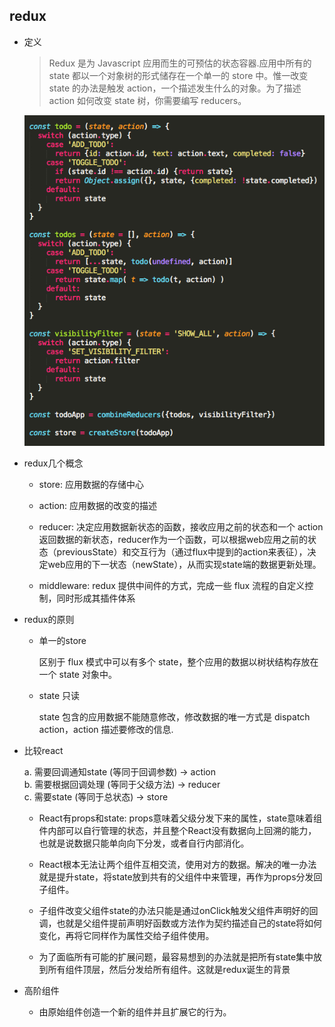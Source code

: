## redux

* 定义

    > Redux 是为 Javascript 应用而生的可预估的状态容器.应用中所有的 state 都以一个对象树的形式储存在一个单一的 store 中。惟一改变 state 的办法是触发 action，一个描述发生什么的对象。为了描述 action 如何改变 state 树，你需要编写 reducers。

    ![reducer](./images/reducer.png)

* redux几个概念

    - store: 应用数据的存储中心

    - action: 应用数据的改变的描述

    - reducer: 决定应用数据新状态的函数，接收应用之前的状态和一个 action 返回数据的新状态，reducer作为一个函数，可以根据web应用之前的状态（previousState）和交互行为（通过flux中提到的action来表征），决定web应用的下一状态（newState），从而实现state端的数据更新处理。

    - middleware: redux 提供中间件的方式，完成一些 flux 流程的自定义控制，同时形成其插件体系

* redux的原则

    - 单一的store

      区别于 flux 模式中可以有多个 state，整个应用的数据以树状结构存放在一个 state 对象中。

    - state 只读

      state 包含的应用数据不能随意修改，修改数据的唯一方式是 dispatch action，action 描述要修改的信息.


* 比较react

  a. 需要回调通知state (等同于回调参数) -> action  
  b. 需要根据回调处理 (等同于父级方法) -> reducer  
  c. 需要state (等同于总状态) -> store  

  - React有props和state: props意味着父级分发下来的属性，state意味着组件内部可以自行管理的状态，并且整个React没有数据向上回溯的能力，也就是说数据只能单向向下分发，或者自行内部消化。

  - React根本无法让两个组件互相交流，使用对方的数据。解决的唯一办法就是提升state，将state放到共有的父组件中来管理，再作为props分发回子组件。

  - 子组件改变父组件state的办法只能是通过onClick触发父组件声明好的回调，也就是父组件提前声明好函数或方法作为契约描述自己的state将如何变化，再将它同样作为属性交给子组件使用。

  - 为了面临所有可能的扩展问题，最容易想到的办法就是把所有state集中放到所有组件顶层，然后分发给所有组件。这就是redux诞生的背景

* 高阶组件

  - 由原始组件创造一个新的组件并且扩展它的行为。
